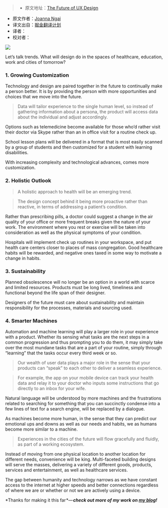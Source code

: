 > * 原文地址：[The Future of UX Design](https://uxdesign.cc/the-future-of-ux-design-8942e8fe0e8f#.83cutbv0n)
* 原文作者：[Joanna Ngai](https://uxdesign.cc/@ngai.yt)
* 译文出自：[掘金翻译计划](https://github.com/xitu/gold-miner)
* 译者： 
* 校对者： 

![](http://ac-Myg6wSTV.clouddn.com/e3d684fd9164f58e7f03.png)

Let’s talk trends. What will design do in the spaces of healthcare, education, work and cities of tomorrow?

### 1. Growing Customization

Technology and design are paired together in the future to continually make a person better. It is by providing the person with more opportunities and choices that we move into the future.

> Data will tailor experience to the single human level, so instead of gathering information about a persona, the product will access data about the individual and adjust accordingly.

Options such as telemedicine become available for those who’d rather visit their doctor via Skype rather than an in office visit for a routine check up.

School lesson plans will be delivered in a format that is most easily scanned by a group of students and then customized for a student with learning disabilities.

With increasing complexity and technological advances, comes more customization.

### 2. Holistic Outlook

> A holistic approach to health will be an emerging trend.

> The design concept behind it being more proactive rather than reactive, in terms of addressing a patient’s condition.

Rather than prescribing pills, a doctor could suggest a change in the air quality of your office or more frequent breaks given the nature of your work. The environment where you rest or exercise will be taken into consideration as well as the physical symptoms of your condition.

Hospitals will implement check up routines in your workspace, and put health care centers closer to places of mass congregation. Good healthcare habits will be rewarded, and negative ones taxed in some way to motivate a change in habits.

### 3. Sustainability

Planned obsolescence will no longer be an option in a world with scarce and limited resources. Products must be long lived, timeliness and functional beyond the life span of their designer.

Designers of the future must care about sustainability and maintain responsibility for the processes, materials and sourcing used.

### 4. Smarter Machines

Automation and machine learning will play a larger role in your experience with a product. Whether its sensing what tasks are the next steps in a common progression and thus prompting you to do them, it may simply take over the most mundane tasks that are a part of your routine, simply through “learning” that the tasks occur every third week or so.

> Our wealth of user data plays a major role in the sense that your products can “speak” to each other to deliver a seamless experience.

> For example, the app on your mobile device can track your health data and relay it to your doctor who inputs some instructions that go directly to an inbox for your wife.

Natural language will be understood by more machines and the frustrations related to searching for something that you can succinctly condense into a few lines of text for a search engine, will be replaced by a dialogue.

As machines become more human, in the sense that they can predict our emotional ups and downs as well as our needs and habits, we as humans become more similar to a machine.

> Experiences in the cities of the future will flow gracefully and fluidly, as part of a working ecosystem.

Instead of moving from one physical location to another location for different needs, convenience will be king. Multi-faceted building designs will serve the masses, delivering a variety of different goods, products, services and entertainment, as well as healthcare services.

The gap between humanity and technology narrows as we have constant access to the internet at higher speeds and better connections regardless of where we are or whether or not we are actively using a device.

*Thanks for making it this far *— ***check out more of my work on ***[***my blog***](http://design-unicorn.blogspot.com/)***!***
